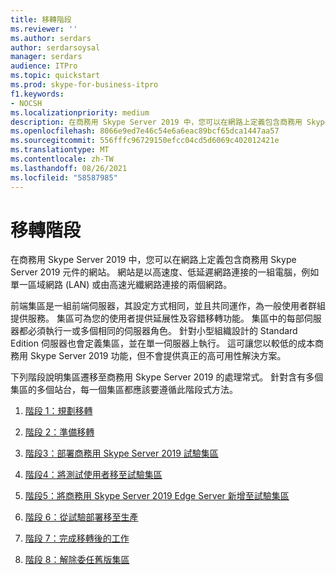 ```yaml
---
title: 移轉階段
ms.reviewer: ''
ms.author: serdars
author: serdarsoysal
manager: serdars
audience: ITPro
ms.topic: quickstart
ms.prod: skype-for-business-itpro
f1.keywords:
- NOCSH
ms.localizationpriority: medium
description: 在商務用 Skype Server 2019 中，您可以在網路上定義包含商務用 Skype Server 2019 元件的網站。 網站是以高速度、低延遲網路連接的一組電腦，例如單一區域網路 (LAN) 或由高速光纖網路連接的兩個網路。
ms.openlocfilehash: 8066e9ed7e46c54e6a6eac89bcf65dca1447aa57
ms.sourcegitcommit: 556fffc96729150efcc04cd5d6069c402012421e
ms.translationtype: MT
ms.contentlocale: zh-TW
ms.lasthandoff: 08/26/2021
ms.locfileid: "58587985"
---
```

# <a name="migration-phases"></a>移轉階段

在商務用 Skype Server 2019 中，您可以在網路上定義包含商務用 Skype Server 2019 元件的網站。 網站是以高速度、低延遲網路連接的一組電腦，例如單一區域網路 (LAN) 或由高速光纖網路連接的兩個網路。 
  
前端集區是一組前端伺服器，其設定方式相同，並且共同運作，為一般使用者群組提供服務。 集區可為您的使用者提供延展性及容錯移轉功能。 集區中的每部伺服器都必須執行一或多個相同的伺服器角色。 針對小型組織設計的 Standard Edition 伺服器也會定義集區，並在單一伺服器上執行。 這可讓您以較低的成本商務用 Skype Server 2019 功能，但不會提供真正的高可用性解決方案。 
  
下列階段說明集區遷移至商務用 Skype Server 2019 的處理常式。 針對含有多個集區的多個站台，每一個集區都應該要遵循此階段式方法。
  
1. [階段 1：規劃移轉](phase-1-plan-your-migration.md)
    
2. [階段 2：準備移轉](phase-2-prepare-for-migration.md)
    
3. [階段3：部署商務用 Skype Server 2019 試驗集區](phase-3-deploy-pilot-pool.md)
    
4. [階段4：將測試使用者移至試驗集區](phase-4-move-test-users-to-the-pilot-pool.md)
    
5. [階段5：將商務用 Skype Server 2019 Edge Server 新增至試驗集區](phase-5-add-edge-server-to-pilot-pool.md)
    
6. [階段 6：從試驗部署移至生產](phase-6-move-from-pilot-deployment-into-production.md)
    
7. [階段 7：完成移轉後的工作](phase-7-complete-post-migration-tasks.md)
    
8. [階段 8：解除委任舊版集區](phase-8-decommission-legacy-pools.md)
    

